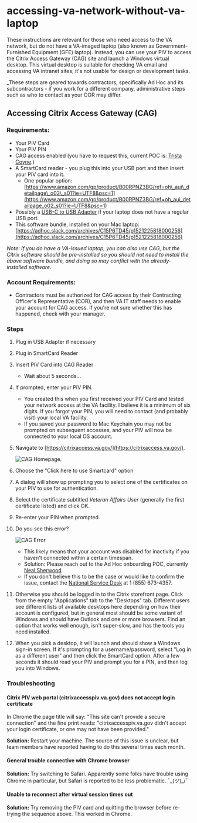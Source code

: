 # accessing-va-network-without-va-laptop

These instructions are relevant for those who need access to the VA network, but do not have a VA-imaged laptop \(also known as Government-Furnished Equipment \(GFE\) laptop\). Instead, you can use your PIV to access the Citrix Access Gateway \(CAG\) site and launch a Windows virtual desktop. This virtual desktop is suitable for checking VA email and accessing VA intranet sites; it's not usable for design or development tasks.

\_These steps are geared towards contractors, specifically Ad Hoc and its subcontractors - if you work for a different company, administrative steps such as who to contact as your COR may differ.

## Accessing Citrix Access Gateway \(CAG\)

### Requirements:

* Your PIV Card
* Your PIV PIN
* CAG access enabled \(you have to request this, current POC is: [Trista Coyne](mailto:trista@adhocteam.us).\)
* A SmartCard reader - you plug this into your USB port and then insert your PIV card into it.
  * One popular option: [https://www.amazon.com/gp/product/B00RPNZ3BG/ref=oh\_aui\_detailpage\_o02\_s01?ie=UTF8&psc=1](https://www.amazon.com/gp/product/B00RPNZ3BG/ref=oh_aui_detailpage_o02_s01?ie=UTF8&psc=1)
* Possibly a [USB-C to USB Adapter](https://www.amazon.com/gp/product/B07D6JPLNQ/ref=oh_aui_detailpage_o00_s00?ie=UTF8&psc=1) if your laptop does not have a regular USB port.
* This software bundle, installed on your Mac laptop: [https://adhoc.slack.com/archives/C15P6TD45/p1521225818000256](https://adhoc.slack.com/archives/C15P6TD45/p1521225818000256)

_Note: If you do have a VA-issued laptop, you can also use CAG, but the Citrix software should be pre-installed so you should not need to install the above software bundle, and doing so may conflict with the already-installed software._

### Account Requirements:

* Contractors must be authorized for CAG access by their Contracting Officer's Representative \(COR\), and then VA IT staff needs to enable your account for CAG access. If you're not sure whether this has happened, check with your manager. 

### Steps

1. Plug in USB Adapter if necessary
2. Plug in SmartCard Reader
3. Insert PIV Card into CAG Reader
   * Wait about 5 seconds...
4. If prompted, enter your PIV PIN.
   * You created this when you first received your PIV Card and tested your network access at the VA facility. I believe it is a minimum of six digits. If you forgot your PIN, you will need to contact \(and probably visit\) your local VA facility.
   * If you saved your password to Mac Keychain you may not be prompted on subsequent accesses, and your PIV will now be connected to your local OS account.
5. Navigate to [https://citrixaccess.va.gov/](https://citrixaccess.va.gov/).

   ![CAG Homepage](../../.gitbook/assets/cag-homepage.png).

6. Choose the "Click here to use Smartcard" option
7. A dialog will show up prompting you to select one of the certificates on your PIV to use for authentication.
8. Select the certificate subtitled _Veteran Affairs User_ \(generally the first certificate listed\) and click OK.
9. Re-enter your PIN when prompted.
10. Do you see this error?

    ![CAG Error](../../.gitbook/assets/cag-error.png)

    * This likely means that your account was disabled for inactivity if you haven't connected within a certain timespan.
    * Solution: Please reach out to the Ad Hoc onboarding POC, currently [Neal Sherwood](mailto:neal@adhocteam.us).
    * If you don't believe this to be the case or would like to confirm the issue, contact the [National Service Desk](https://github.com/billfienberg/va.gov-team/tree/5839d463da035612a60148d7f90403dd12c8107e/platform/working-with-vsp/orientation/‭tel:18556734357‬/README.md) at ‭1 \(855\) 673-4357‬.

11. Otherwise you should be logged in to the Citrix storefront page. Click from the empty "Applications" tab to the "Desktops" tab. Different users see different lists of available desktops here depending on how their account is configured, but in general most should be some variant of Windows and should have Outlook and one or more browsers. Find an option that works well enough, isn't super-slow, and has the tools you need installed.
12. When you pick a desktop, it will launch and should show a Windows sign-in screen. If it's prompting for a username/password, select "Log in as a different user" and then click the SmartCard option. After a few seconds it should read your PIV and prompt you for a PIN, and then log you into Windows.

### Troubleshooting

#### Citrix PIV web portal \(citrixaccesspiv.va.gov\) does not accept login certificate

In Chrome the page title will say: "This site can't provide a secure connection" and the fine print reads: "citrixaccesspiv.va.gov didn't accept your login certificate, or one may not have been provided."

**Solution:** Restart your machine. The source of this issue is unclear, but team members have reported having to do this several times each month.

#### General trouble connective with Chrome browser

**Solution:** Try switching to Safari. Apparently some folks have trouble using Chrome in particular, but Safari is reported to be less problematic. ¯\_\(ツ\)\_/¯

#### Unable to reconnect after virtual session times out

**Solution:** Try removing the PIV card and quitting the browser before re-trying the sequence above. This worked in Chrome.

